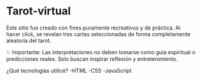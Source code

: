 # Tarot-virtual
Este sitio fue creado con fines puramente recreativos y de práctica.
Al hacer click, se revelan tres cartas seleccionadas de forma completamente aleatoria del tarot.

✨ Importante: Las interpretaciones no deben tomarse como guía espiritual o predicciones reales. Solo buscan inspirar reflexión y entretenimiento.

¿Qué tecnologías utilicé?
-HTML
-CSS
-JavaScript

